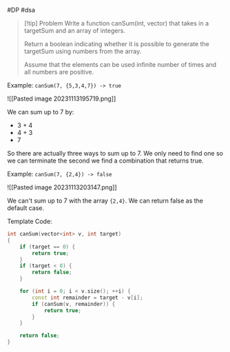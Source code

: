 #DP #dsa 

>[!tip] Problem
>Write a function canSum(int, vector) that takes in a targetSum and an array of integers.
>
>Return a boolean indicating whether it is possible to generate the targetSum using numbers from the array.
>
>Assume that the elements can be used infinite number of times and all numbers are positive.


Example:
	`canSum(7, {5,3,4,7}) -> true`


![[Pasted image 20231113195719.png]]

We can sum up to 7 by:
- 3 + 4
- 4 + 3
- 7

So there are actually three ways to sum up to 7. We only need to find one so we can terminate the second we find a combination that returns true.

Example:
	`canSum(7, {2,4}) -> false`


![[Pasted image 20231113203147.png]]

We can't sum up to 7 with the array `{2,4}`. We can return false as the default case.

Template Code:
```cpp
int canSum(vector<int> v, int target)
{
    if (target == 0) {
        return true;
    }
    if (target < 0) {
        return false;
    }

    for (int i = 0; i < v.size(); ++i) {
        const int remainder = target - v[i];
        if (canSum(v, remainder)) {
            return true;
        }
    }

    return false;
}
```

